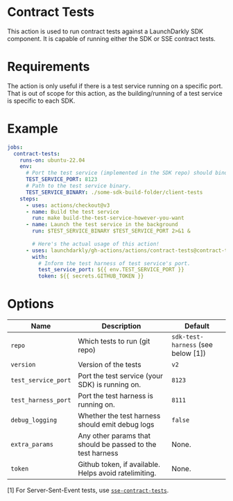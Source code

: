 # Contract Tests

This action is used to run contract tests against a LaunchDarkly SDK component. It is capable
of running either the SDK or SSE contract tests.

# Requirements

The action is only useful if there is a test service running on a specific port. That is out
of scope for this action, as the building/running of a test service is specific to each SDK.

# Example

```yml
jobs:
  contract-tests:
    runs-on: ubuntu-22.04
    env:
      # Port the test service (implemented in the SDK repo) should bind to.
      TEST_SERVICE_PORT: 8123
      # Path to the test service binary. 
      TEST_SERVICE_BINARY: ./some-sdk-build-folder/client-tests
    steps:
      - uses: actions/checkout@v3
      - name: Build the test service
        run: make build-the-test-service-however-you-want
      - name: Launch the test service in the background
        run: $TEST_SERVICE_BINARY $TEST_SERVICE_PORT 2>&1 &
        
        # Here's the actual usage of this action!
      - uses: launchdarkly/gh-actions/actions/contract-tests@contract-tests-v1.0.0
        with:
          # Inform the test harness of test service's port.
          test_service_port: ${{ env.TEST_SERVICE_PORT }}
          token: ${{ secrets.GITHUB_TOKEN }}
```

# Options

| Name                | Description                                                | Default                            |
|---------------------|------------------------------------------------------------|------------------------------------|
| `repo`              | Which tests to run (git repo)                              | `sdk-test-harness` (see below [1]) |
| `version`           | Version of the tests                                       | `v2`                               |
| `test_service_port` | Port the test service (your SDK) is running on.            | `8123`                             |
| `test_harness_port` | Port the test harness is running on.                       | `8111`                             |
| `debug_logging`     | Whether the test harness should emit debug logs            | `false`                            |
| `extra_params`      | Any other params that should be passed to the test harness | None.                              |
| `token`             | Github token, if available. Helps avoid ratelimiting.      | None.                              |

[1] For Server-Sent-Event tests, use [`sse-contract-tests`](https://github.com/launchdarkly/sse-contract-tests).
